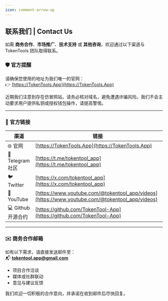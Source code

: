 ```yaml
---
icon: comment-arrow-up
---
```

##  联系我们 | Contact Us

如需 **商务合作**、**市场推广**、**技术支持** 或 **其他咨询**，欢迎通过以下渠道与 TokenTools 团队取得联系。

### 🛡️ 官方提醒  

请确保您使用的地址为我们唯一的官网：  
👉 [https://TokenTools.App](https://TokenTools.App)

近期我们注意到存在仿冒网站，请务必核对域名，避免遭遇诈骗风险。我们不会主动要求用户提供私钥或授权钱包操作，请提高警惕。

---

### 🔗 官方链接  

| 渠道 | 链接 |
|------|------|
| 🌐 官网 | [https://TokenTools.App](https://TokenTools.App) |
| 💬 Telegram 社区 | [https://t.me/tokentool_app](https://t.me/tokentool_app) |
| 🐦 Twitter | [https://x.com/tokentool_app](https://x.com/tokentool_app) |
| 🎥 YouTube | [https://www.youtube.com/@tokentool_app/videos](https://www.youtube.com/@tokentool_app/videos) |
| 💻 Github 开源合约 | [https://github.com/TokenTool-App](https://github.com/TokenTool-App) |


---

### ✉️ 商务合作邮箱  

如有以下需求，请直接发送邮件至：  
📬 **tokentool.app@gmail.com**

- 项目合作洽谈  
- 媒体或社群联动  
- 意见与建议反馈  

我们欢迎一切积极的合作意向，并承诺在收到邮件后尽快回复。
